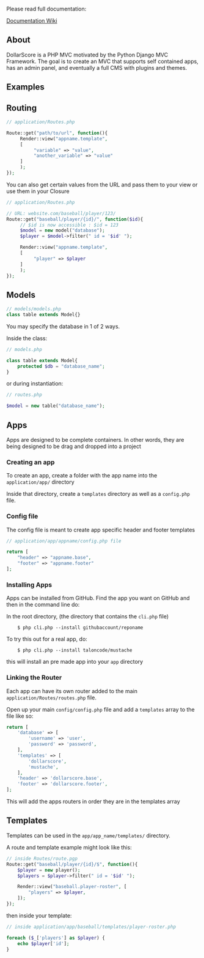 Please read full documentation:

[Documentation Wiki](https://github.com/josephmancuso/DollarScore/wiki)

## About

DollarScore is a PHP MVC motivated by the Python Django MVC Framework. The goal is to create an MVC that supports self contained apps, has an admin panel, and eventually a full CMS with plugins and themes.

## Examples

## Routing

```php
// application/Routes.php

Route::get("path/to/url", function(){
     Render::view("appname.template", 
     [
          "variable" => "value",
          "another_variable" => "value"
     ]
     );
});
```

You can also get certain values from the URL and pass them to your view or use them in your Closure

```php
// application/Routes.php

// URL: website.com/baseball/player/123/
Route::get("baseball/player/{id}/", function($id){
     // $id is now accessible : $id = 123
     $model = new model("database");
     $player = $model->filter(" id = '$id' ");

     Render::view("appname.template", 
     [
          "player" => $player
     ]
     );
});
```

## Models

```php
// models/models.php
class table extends Model{}
```

You may specify the database in 1 of 2 ways.

Inside the class:

```php
// models.php

class table extends Model{
    protected $db = "database_name";
}
```

or during instantiation:

```php
// routes.php

$model = new table("database_name");
```

## Apps

Apps are designed to be complete containers. In other words, they are being designed to be drag and dropped into a project

### Creating an app

To create an app, create a folder with the app name into the `application/app/` directory

Inside that directory, create a `templates` directory as well as a `config.php` file.

### Config file

The config file is meant to create app specific header and footer templates

```php
// application/app/appname/config.php file

return [
    "header" => "appname.base",
    "footer" => "appname.footer"
];
```

### Installing Apps

Apps can be installed from GitHub. Find the app you want on GitHub and then in the command line do:

In the root directory, (the directory that contains the `cli.php` file)

```shell
    $ php cli.php --install githubaccount/reponame
```

To try this out for a real app, do: 

```shell
    $ php cli.php --install taloncode/mustache
```

this will install an pre made app into your `app` directory

### Linking the Router

Each app can have its own router added to the main `application/Routes/routes.php` file. 

Open up your main `config/config.php` file and add a `templates` array to the file like so:

```php
return [
    'database' => [
        'username' => 'user',
        'password' => 'password',
    ],
    'templates' => [
        'dollarscore',
        'mustache',
    ],
    'header' => 'dollarscore.base',
    'footer' => 'dollarscore.footer',
];
```

This will add the apps routers in order they are in the templates array

## Templates

Templates can be used in the `app/app_name/templates/` directory.

A route and template example might look like this:

```php
// inside Routes/route.pgp
Route::get("baseball/player/{id}/$", function(){
    $player = new player();
    $players = $player->filter(" id = '$id' ");

    Render::view("baseball.player-roster", [
        "players" => $player,
    ]);
});
```

then inside your template:

```php
// inside application/app/baseball/templates/player-roster.php

foreach ($_['players'] as $player) {
    echo $player['id'];
}
```
